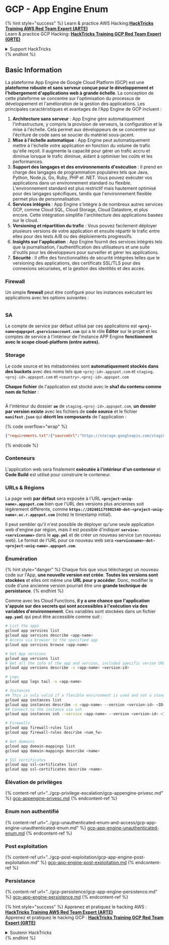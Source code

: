 # GCP - App Engine Enum

{% hint style="success" %}
Learn & practice AWS Hacking:<img src="../../../.gitbook/assets/image (1) (1) (1) (1).png" alt="" data-size="line">[**HackTricks Training AWS Red Team Expert (ARTE)**](https://training.hacktricks.xyz/courses/arte)<img src="../../../.gitbook/assets/image (1) (1) (1) (1).png" alt="" data-size="line">\
Learn & practice GCP Hacking: <img src="../../../.gitbook/assets/image (2) (1).png" alt="" data-size="line">[**HackTricks Training GCP Red Team Expert (GRTE)**<img src="../../../.gitbook/assets/image (2) (1).png" alt="" data-size="line">](https://training.hacktricks.xyz/courses/grte)

<details>

<summary>Support HackTricks</summary>

* Check the [**subscription plans**](https://github.com/sponsors/carlospolop)!
* **Join the** 💬 [**Discord group**](https://discord.gg/hRep4RUj7f) or the [**telegram group**](https://t.me/peass) or **follow** us on **Twitter** 🐦 [**@hacktricks\_live**](https://twitter.com/hacktricks_live)**.**
* **Share hacking tricks by submitting PRs to the** [**HackTricks**](https://github.com/carlospolop/hacktricks) and [**HackTricks Cloud**](https://github.com/carlospolop/hacktricks-cloud) github repos.

</details>
{% endhint %}

## Basic Information <a href="#reviewing-app-engine-configurations" id="reviewing-app-engine-configurations"></a>

La plateforme App Engine de Google Cloud Platform (GCP) est une **plateforme robuste et sans serveur conçue pour le développement et l'hébergement d'applications web à grande échelle**. La conception de cette plateforme se concentre sur l'optimisation du processus de développement et l'amélioration de la gestion des applications. Les principales caractéristiques et avantages de l'App Engine de GCP incluent :

1. **Architecture sans serveur** : App Engine gère automatiquement l'infrastructure, y compris la provision de serveurs, la configuration et la mise à l'échelle. Cela permet aux développeurs de se concentrer sur l'écriture de code sans se soucier du matériel sous-jacent.
2. **Mise à l'échelle automatique** : App Engine peut automatiquement mettre à l'échelle votre application en fonction du volume de trafic qu'elle reçoit. Il augmente la capacité pour gérer un trafic accru et diminue lorsque le trafic diminue, aidant à optimiser les coûts et les performances.
3. **Support des langages et des environnements d'exécution** : Il prend en charge des langages de programmation populaires tels que Java, Python, Node.js, Go, Ruby, PHP et .NET. Vous pouvez exécuter vos applications dans un environnement standard ou flexible. L'environnement standard est plus restrictif mais hautement optimisé pour des langages spécifiques, tandis que l'environnement flexible permet plus de personnalisation.
4. **Services intégrés** : App Engine s'intègre à de nombreux autres services GCP, comme Cloud SQL, Cloud Storage, Cloud Datastore, et plus encore. Cette intégration simplifie l'architecture des applications basées sur le cloud.
5. **Versioning et répartition du trafic** : Vous pouvez facilement déployer plusieurs versions de votre application et ensuite répartir le trafic entre elles pour des tests A/B ou des déploiements progressifs.
6. **Insights sur l'application** : App Engine fournit des services intégrés tels que la journalisation, l'authentification des utilisateurs et une suite d'outils pour les développeurs pour surveiller et gérer les applications.
7. **Sécurité** : Il offre des fonctionnalités de sécurité intégrées telles que le versioning des applications, des certificats SSL/TLS pour des connexions sécurisées, et la gestion des identités et des accès.

### Firewall

Un simple **firewall** peut être configuré pour les instances exécutant les applications avec les options suivantes :

<figure><img src="../../../.gitbook/assets/image (246).png" alt=""><figcaption></figcaption></figure>

### SA

Le compte de service par défaut utilisé par ces applications est **`<proj-name>@appspot.gserviceaccount.com`** qui a le rôle **Editor** sur le projet et les comptes de service à l'intérieur de l'instance APP Engine **fonctionnent avec le scope cloud-platform (entre autres).**

### Storage

Le code source et les métadonnées sont **automatiquement stockés dans des buckets** avec des noms tels que `<proj-id>.appspot.com` et `staging.<proj-id>.appspot.com` et `<country>.<proj-id>.appspot.com`

**Chaque fichier** de l'application est stocké avec le **sha1 du contenu comme nom de fichier** :

<figure><img src="../../../.gitbook/assets/image (82).png" alt=""><figcaption></figcaption></figure>

À l'intérieur du dossier **`ae`** de `staging.<proj-id>.appspot.com`, **un dossier par version existe** avec les fichiers de **code source** et le fichier **`manifest.json`** qui **décrit les composants** de l'application :

{% code overflow="wrap" %}
```json
{"requirements.txt":{"sourceUrl":"https://storage.googleapis.com/staging.onboarding-host-98efbf97812843.appspot.com/a270eedcbe2672c841251022b7105d340129d108","sha1Sum":"a270eedc_be2672c8_41251022_b7105d34_0129d108"},"main_test.py":{"sourceUrl":"https://storage.googleapis.com/staging.onboarding-host-98efbf97812843.appspot.com/0ca32fd70c953af94d02d8a36679153881943f32","sha1Sum":"0ca32fd7_0c953af9_4d02d8a ...
```
{% endcode %}

### Conteneurs

L'application web sera finalement **exécutée à l'intérieur d'un conteneur** et **Code Build** est utilisé pour construire le conteneur.

### URLs & Régions

La page web **par défaut** sera exposée à l'URL **`<project-uniq-name>.appspot.com`** bien que l'URL des versions plus anciennes soit légèrement différente, comme **`https://20240117t001540-dot-<project-uniq-name>.uc.r.appspot.com`** (notez le timestamp initial).

Il peut sembler qu'il n'est possible de déployer qu'une seule application web d'engine par région, mais il est possible d'indiquer **`service: <servicename>`** dans le **`app.yml`** et de créer un nouveau service (un nouveau web). Le format de l'URL pour ce nouveau web sera **`<servicename>-dot-<project-uniq-name>.appspot.com`**.

### Énumération

{% hint style="danger" %}
Chaque fois que vous téléchargez un nouveau code sur l'App, **une nouvelle version est créée**. **Toutes les versions sont stockées** et elles ont même une **URL pour y accéder**. Donc, modifier le code d'une ancienne version pourrait être une **grande technique de persistance**.
{% endhint %}

Comme avec les Cloud Functions, **il y a une chance que l'application s'appuie sur des secrets qui sont accessibles à l'exécution via des variables d'environnement**. Ces variables sont stockées dans un fichier **`app.yaml`** qui peut être accessible comme suit :
```bash
# List the apps
gcloud app services list
gcloud app services describe <app-name>
# Access via browser to the specified app
gcloud app services browse <app-name>

# Get App versions
gcloud app versions list
# Get all the info of the app and version, included specific verion URL and the env
gcloud app versions describe -s <app-name> <version-id>

# Logs
gcloud app logs tail -s <app-name>

# Instances
## This is only valid if a flexible environment is used and not a standard one
gcloud app instances list
gcloud app instances describe -s <app-name> --version <version-id> <ID>
## Connect to the instance via ssh
gcloud app instances ssh --service <app-name> --version <version-id> <ID>

# Firewalls
gcloud app firewall-rules list
gcloud app firewall-rules describe <num_fw>

# Get domains
gcloud app domain-mappings list
gcloud app domain-mappings describe <name>

# SSl certificates
gcloud app ssl-certificates list
gcloud app ssl-certificates describe <name>
```
### Élévation de privilèges

{% content-ref url="../gcp-privilege-escalation/gcp-appengine-privesc.md" %}
[gcp-appengine-privesc.md](../gcp-privilege-escalation/gcp-appengine-privesc.md)
{% endcontent-ref %}

### Enum non authentifié

{% content-ref url="../gcp-unauthenticated-enum-and-access/gcp-app-engine-unauthenticated-enum.md" %}
[gcp-app-engine-unauthenticated-enum.md](../gcp-unauthenticated-enum-and-access/gcp-app-engine-unauthenticated-enum.md)
{% endcontent-ref %}

### Post exploitation

{% content-ref url="../gcp-post-exploitation/gcp-app-engine-post-exploitation.md" %}
[gcp-app-engine-post-exploitation.md](../gcp-post-exploitation/gcp-app-engine-post-exploitation.md)
{% endcontent-ref %}

### Persistance

{% content-ref url="../gcp-persistence/gcp-app-engine-persistence.md" %}
[gcp-app-engine-persistence.md](../gcp-persistence/gcp-app-engine-persistence.md)
{% endcontent-ref %}

{% hint style="success" %}
Apprenez et pratiquez le hacking AWS :<img src="../../../.gitbook/assets/image (1) (1) (1) (1).png" alt="" data-size="line">[**HackTricks Training AWS Red Team Expert (ARTE)**](https://training.hacktricks.xyz/courses/arte)<img src="../../../.gitbook/assets/image (1) (1) (1) (1).png" alt="" data-size="line">\
Apprenez et pratiquez le hacking GCP : <img src="../../../.gitbook/assets/image (2) (1).png" alt="" data-size="line">[**HackTricks Training GCP Red Team Expert (GRTE)**<img src="../../../.gitbook/assets/image (2) (1).png" alt="" data-size="line">](https://training.hacktricks.xyz/courses/grte)

<details>

<summary>Soutenir HackTricks</summary>

* Consultez les [**plans d'abonnement**](https://github.com/sponsors/carlospolop) !
* **Rejoignez le** 💬 [**groupe Discord**](https://discord.gg/hRep4RUj7f) ou le [**groupe telegram**](https://t.me/peass) ou **suivez** nous sur **Twitter** 🐦 [**@hacktricks\_live**](https://twitter.com/hacktricks_live)**.**
* **Partagez des astuces de hacking en soumettant des PRs aux** [**HackTricks**](https://github.com/carlospolop/hacktricks) et [**HackTricks Cloud**](https://github.com/carlospolop/hacktricks-cloud) dépôts github.

</details>
{% endhint %}
